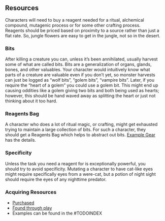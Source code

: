 ## Resources
Characters will need to buy a reagent needed for a ritual, alchemical compound, mutagenic process or for some other crafting process. Reagents should be priced based on proximity to a source rather than just a flat rate. So, jungle flowers are easy to get in the jungle, not so in the desert.

### Bits
After killing a creature you can, unless it’s been annihilated, usually harvest some of what are called bits. Bits are a generalization of organs, glands, bones, and other valuables. Your character would intuitively know what parts of a creature are valuable even if you don’t yet, so monster harvests can just be logged as “wolf bits”, “golem bits”, “vampire bits”. Later, if you require the “heart of a golem” you could use a golem bit. This might end up causing oddities like a golem giving two bits and both being used as hearts; however, this should be hand waved away as splitting the heart or just not thinking about it too hard.

### Reagents Bag
A character who does a lot of ritual magic, or crafting, might get exhausted trying to maintain a large collection of bits. For such a character, they should get a Reagents Bag which helps to abstract out bits. [Example Gear](https://docs.google.com/document/d/1Pjotbn26OeQPVqfVwTOxSper5irKWGEU5Zs8rtsO9zI/edit#heading=h.d44f0cukbvb) has the details.

### Specificity
Unless the task you need a reagent for is exceptionally powerful, you should try to avoid specificity. Mutating a character to have cat-like eyes might require specifically eyes from a were-cat, but a potion of night sight should require the eyes of any nighttime predator.

### Acquiring Resources
* [Purchased](Services#Buying%20[Resources](Resources))
* [Found through play](Equipment#Looting)
* Examples can be found in the #TODOINDEX 